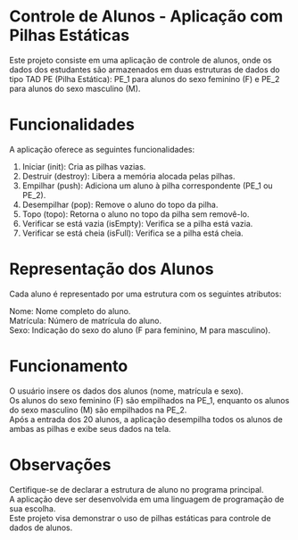 # Controle de Alunos - Aplicação com Pilhas Estáticas  
Este projeto consiste em uma aplicação de controle de alunos, onde os dados dos estudantes são armazenados em duas estruturas de dados do tipo TAD PE (Pilha Estática): PE_1 para alunos do sexo feminino (F) e PE_2 para alunos do sexo masculino (M).  
  
# Funcionalidades  
A aplicação oferece as seguintes funcionalidades:  
  
1. Iniciar (init): Cria as pilhas vazias.  
2. Destruir (destroy): Libera a memória alocada pelas pilhas.  
3. Empilhar (push): Adiciona um aluno à pilha correspondente (PE_1 ou PE_2).  
4. Desempilhar (pop): Remove o aluno do topo da pilha.  
5. Topo (topo): Retorna o aluno no topo da pilha sem removê-lo.  
6. Verificar se está vazia (isEmpty): Verifica se a pilha está vazia.  
7. Verificar se está cheia (isFull): Verifica se a pilha está cheia.  
  
# Representação dos Alunos  
Cada aluno é representado por uma estrutura com os seguintes atributos:  
  
Nome: Nome completo do aluno.  
Matrícula: Número de matrícula do aluno.  
Sexo: Indicação do sexo do aluno (F para feminino, M para masculino).  
  
# Funcionamento  
O usuário insere os dados dos alunos (nome, matrícula e sexo).  
Os alunos do sexo feminino (F) são empilhados na PE_1, enquanto os alunos do sexo masculino (M) são empilhados na PE_2.  
Após a entrada dos 20 alunos, a aplicação desempilha todos os alunos de ambas as pilhas e exibe seus dados na tela.  
  
# Observações  
Certifique-se de declarar a estrutura de aluno no programa principal.  
A aplicação deve ser desenvolvida em uma linguagem de programação de sua escolha.  
Este projeto visa demonstrar o uso de pilhas estáticas para controle de dados de alunos.  
